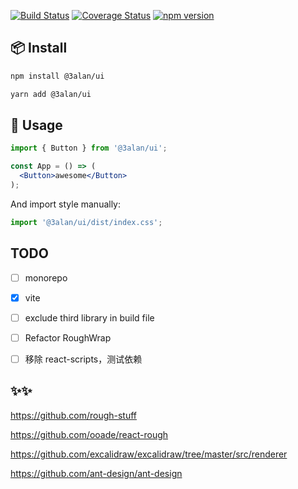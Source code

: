 [![Build Status](https://travis-ci.org/3Alan/alan-ui.svg?branch=main)](https://travis-ci.org/3Alan/alan-ui)
[![Coverage Status](https://coveralls.io/repos/github/3Alan/alan-ui/badge.svg?branch=main)](https://coveralls.io/github/3Alan/alan-ui?branch=main)
[![npm version](https://badge.fury.io/js/@3alan%2Fui.svg)](https://badge.fury.io/js/@3alan%2Fui)

## 📦 Install

```bash
npm install @3alan/ui
```

```bash
yarn add @3alan/ui
```

## 🔨 Usage

```jsx
import { Button } from '@3alan/ui';

const App = () => (
  <Button>awesome</Button>
);
```

And import style manually:

```jsx
import '@3alan/ui/dist/index.css';
```

## TODO
- [ ] monorepo
- [x] vite
- [ ] exclude third library in build file
- [ ] Refactor RoughWrap
- [ ] 移除 react-scripts，测试依赖


## ✨✨
https://github.com/rough-stuff

https://github.com/ooade/react-rough

https://github.com/excalidraw/excalidraw/tree/master/src/renderer

https://github.com/ant-design/ant-design
